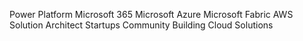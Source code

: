 Power Platform
Microsoft 365 
Microsoft Azure
Microsoft Fabric
AWS Solution Architect
Startups
Community
Building Cloud Solutions




<!--
**sierratrading/sierratrading** is a ✨ _special_ ✨ repository because its `README.md` (this file) appears on your GitHub profile.


